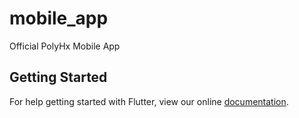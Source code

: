 # mobile_app

Official PolyHx Mobile App

## Getting Started

For help getting started with Flutter, view our online
[documentation](http://flutter.io/).
